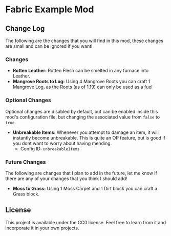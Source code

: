 # Fabric Example Mod

## Change Log
The following are the changes that you will find in this mod, these changes are small and can be ignored if you want!

### Changes
- **Rotten Leather:** Rotten Flesh can be smelted in any furnace into Leather.
- **Mangrove Roots to Log:** Using 4 Mangrove Roots you can craft 1 Mangrove Log, as the Roots (as of 1.19) can only be used as a fuel

### Optional Changes
Optional changes are disabled by default, but can be enabled inside this mod's configuration file, but changing the associated value from `false` to `true`.
- **Unbreakable Items:** Whenever you attempt to damage an item, it will instantly become unbreakable. This is quite an OP feature, but is good if you dont want to worry about having mending.
  - Config ID: `unbreakableItems`

### Future Changes
The following are changes that I plan to add in the future, let me know if there are any of your changes that you think I should add!
- **Moss to Grass:** Using 1 Moss Carpet and 1 Dirt block you can craft a Grass block.

## License
This project is available under the CC0 license. Feel free to learn from it and incorporate it in your own projects.
